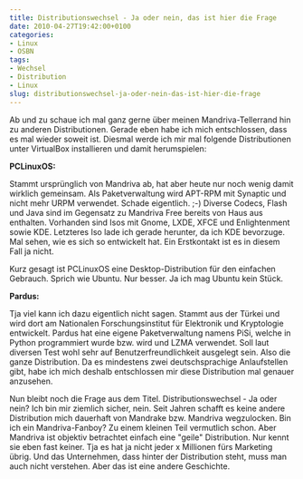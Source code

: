 ```yaml
---
title: Distributionswechsel - Ja oder nein, das ist hier die Frage
date: 2010-04-27T19:42:00+0100
categories:
- Linux
- OSBN
tags:
- Wechsel
- Distribution
- Linux
slug: distributionswechsel-ja-oder-nein-das-ist-hier-die-frage
---
```

Ab und zu schaue ich mal ganz gerne über meinen Mandriva-Tellerrand hin zu anderen Distributionen. Gerade eben habe ich mich entschlossen, dass es mal wieder soweit ist. Diesmal werde ich mir mal folgende Distributionen unter VirtualBox installieren und damit herumspielen:

**PCLinuxOS:**

Stammt ursprünglich von Mandriva ab, hat aber heute nur noch wenig damit wirklich gemeinsam. Als Paketverwaltung wird APT-RPM mit Synaptic und nicht mehr URPM verwendet. Schade eigentlich. ;-) Diverse Codecs, Flash und Java sind im Gegensatz zu Mandriva Free bereits von Haus aus enthalten. Vorhanden sind Isos mit Gnome, LXDE, XFCE und Enlightenment sowie KDE. Letzteres Iso lade ich gerade herunter, da ich KDE bevorzuge. Mal sehen, wie es sich so entwickelt hat. Ein Erstkontakt ist es in diesem Fall ja nicht.

Kurz gesagt ist PCLinuxOS eine Desktop-Distribution für den einfachen Gebrauch. Sprich wie Ubuntu. Nur besser. Ja ich mag Ubuntu kein Stück.

**Pardus:**

Tja viel kann ich dazu eigentlich nicht sagen. Stammt aus der Türkei und wird dort am Nationalen Forschungsinstitut für Elektronik und Kryptologie entwickelt. Pardus hat eine eigene Paketverwaltung namens PiSi, welche in Python programmiert wurde bzw. wird und LZMA verwendet. Soll laut diversen Test wohl sehr auf Benutzerfreundlichkeit ausgelegt sein. Also die ganze Distribution. Da es mindestens zwei deutschsprachige Anlaufstellen gibt, habe ich mich deshalb entschlossen mir diese Distribution mal genauer anzusehen.

Nun bleibt noch die Frage aus dem Titel. Distributionswechsel - Ja oder nein? Ich bin mir ziemlich sicher, nein. Seit Jahren schafft es keine andere Distribution mich dauerhaft von Mandrake bzw. Mandriva wegzulocken. Bin ich ein Mandriva-Fanboy? Zu einem kleinen Teil vermutlich schon. Aber Mandriva ist objektiv betrachtet einfach eine "geile" Distribution. Nur kennt sie eben fast keiner. Tja es hat ja nicht jeder x Millionen fürs Marketing übrig. Und das Unternehmen, dass hinter der Distribution steht, muss man auch nicht verstehen. Aber das ist eine andere Geschichte.
